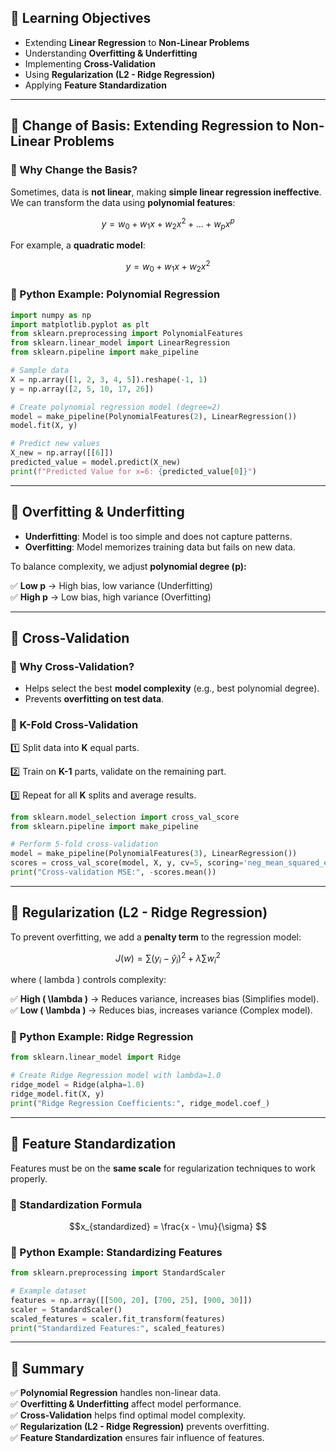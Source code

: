 ## 🔹 Learning Objectives

- Extending **Linear Regression** to **Non-Linear Problems**
- Understanding **Overfitting & Underfitting**
- Implementing **Cross-Validation**
- Using **Regularization (L2 - Ridge Regression)**
- Applying **Feature Standardization**

---

## 🔹 Change of Basis: Extending Regression to Non-Linear Problems
### 📌 Why Change the Basis?

Sometimes, data is **not linear**, making **simple linear regression ineffective**. We can transform the data using **polynomial features**:

$$y = w_0 + w_1 x + w_2 x^2 + ... + w_p x^p $$

For example, a **quadratic model**:

$$y = w_0 + w_1 x + w_2 x^2 $$

### 📌 Python Example: Polynomial Regression
```python
import numpy as np
import matplotlib.pyplot as plt
from sklearn.preprocessing import PolynomialFeatures
from sklearn.linear_model import LinearRegression
from sklearn.pipeline import make_pipeline

# Sample data
X = np.array([1, 2, 3, 4, 5]).reshape(-1, 1)
y = np.array([2, 5, 10, 17, 26])

# Create polynomial regression model (degree=2)
model = make_pipeline(PolynomialFeatures(2), LinearRegression())
model.fit(X, y)

# Predict new values
X_new = np.array([[6]])
predicted_value = model.predict(X_new)
print(f"Predicted Value for x=6: {predicted_value[0]}")
```

---

## 🔹 Overfitting & Underfitting
- **Underfitting**: Model is too simple and does not capture patterns.
- **Overfitting**: Model memorizes training data but fails on new data.

To balance complexity, we adjust **polynomial degree (p):**

✅ **Low p** → High bias, low variance (Underfitting)  
✅ **High p** → Low bias, high variance (Overfitting)  

---

## 🔹 Cross-Validation
### 📌 Why Cross-Validation?
- Helps select the best **model complexity** (e.g., best polynomial degree).
- Prevents **overfitting on test data**.

### 📌 K-Fold Cross-Validation

1️⃣ Split data into **K** equal parts.

2️⃣ Train on **K-1** parts, validate on the remaining part.

3️⃣ Repeat for all **K** splits and average results.

```python
from sklearn.model_selection import cross_val_score
from sklearn.pipeline import make_pipeline

# Perform 5-fold cross-validation
model = make_pipeline(PolynomialFeatures(3), LinearRegression())
scores = cross_val_score(model, X, y, cv=5, scoring='neg_mean_squared_error')
print("Cross-validation MSE:", -scores.mean())
```

---

## 🔹 Regularization (L2 - Ridge Regression)

To prevent overfitting, we add a **penalty term** to the regression model:

$$ J(w) = \sum (y_i - \hat{y}_i)^2 + \lambda \sum w_i^2 $$

where \( lambda \) controls complexity:

✅ **High \( \lambda \)** → Reduces variance, increases bias (Simplifies model).  
✅ **Low \( \lambda \)** → Reduces bias, increases variance (Complex model).  

### 📌 Python Example: Ridge Regression
```python
from sklearn.linear_model import Ridge

# Create Ridge Regression model with lambda=1.0
ridge_model = Ridge(alpha=1.0)
ridge_model.fit(X, y)
print("Ridge Regression Coefficients:", ridge_model.coef_)
```

---

## 🔹 Feature Standardization

Features must be on the **same scale** for regularization techniques to work properly.

### 📌 Standardization Formula

$$x_{standardized} = \frac{x - \mu}{\sigma} $$

### 📌 Python Example: Standardizing Features
```python
from sklearn.preprocessing import StandardScaler

# Example dataset
features = np.array([[500, 20], [700, 25], [900, 30]])
scaler = StandardScaler()
scaled_features = scaler.fit_transform(features)
print("Standardized Features:", scaled_features)
```

---

## 🔹 Summary

✅ **Polynomial Regression** handles non-linear data.  
✅ **Overfitting & Underfitting** affect model performance.  
✅ **Cross-Validation** helps find optimal model complexity.  
✅ **Regularization (L2 - Ridge Regression)** prevents overfitting.  
✅ **Feature Standardization** ensures fair influence of features.  